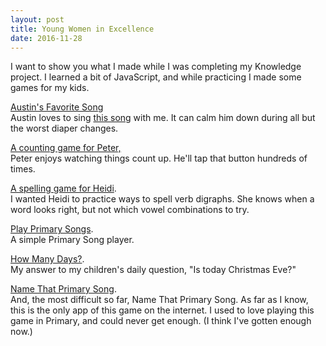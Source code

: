 ```yaml
---
layout: post
title: Young Women in Excellence
date: 2016-11-28
---
```


I want to show you what I made while I was completing my Knowledge project.  I learned a bit of JavaScript, and while practicing I made some games for my kids.

[Austin's Favorite Song](http://hollybraun.com/apps/fishies.html) <br>
Austin loves to sing [this song](https://www.youtube.com/watch?v=Nao86eOi264) with me.  It can calm him down during all but the worst diaper changes. <br>

[A counting game for Peter,](http://hollybraun.com/apps/lets-count.html)  <br>
Peter enjoys watching things count up.  He'll tap that button hundreds of times.<br>

[A spelling game for Heidi](http://hollybraun.com/apps/spelling-game.html). <br>
I wanted Heidi to practice ways to spell verb digraphs.  She knows when a word looks right, but not which vowel combinations to try.  <br>

[Play Primary Songs](http://hollybraun.com/apps/primary-songs.html). <br>
A simple Primary Song player. <br>

[How Many Days?](http://hollybraun.com/apps/how-many-days.html). <br>
My answer to my children's daily question, "Is today Christmas Eve?"

[Name That Primary Song](http://hollybraun.com/apps/name-that-primary-song.html). <br>
And, the most difficult so far, Name That Primary Song.  As far as I know, this is the only app of this game on the internet.  I used to love playing this game in Primary, and could never get enough. (I think I've gotten enough now.) <br>
